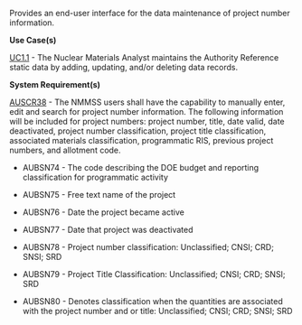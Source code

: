 Provides an end-user interface for the data maintenance of project number information.

**Use Case(s)**

<a href="https://dev.azure.com/Link-Technologies/NMMSS%20Requirements/_workitems/edit/10/" target="_blank">UC1.1</a> - The Nuclear Materials Analyst maintains the Authority Reference static data by adding, updating, and/or deleting data records.

**System Requirement(s)**

<a href="https://dev.azure.com/Link-Technologies/NMMSS%20Requirements/_workitems/edit/421/" target="_blank">AUSCR38</a> - The NMMSS users shall have the capability to manually enter, edit and search for project number information. The following information will be included for project numbers: project number, title, date valid, date deactivated, project number classification, project title classification, associated materials classification, programmatic RIS, previous project numbers, and allotment code.



- AUBSN74 - The code describing the DOE budget and reporting classification for programmatic activity

- AUBSN75 - Free text name of the project

- AUBSN76 - Date the project became active

- AUBSN77 - Date that project was deactivated

- AUBSN78 - Project number classification: Unclassified; CNSI; CRD; SNSI; SRD

- AUBSN79 - Project Title Classification: Unclassified; CNSI; CRD; SNSI; SRD

- AUBSN80 - Denotes classification when the quantities are associated with the project number and or title: Unclassified; CNSI; CRD; SNSI; SRD